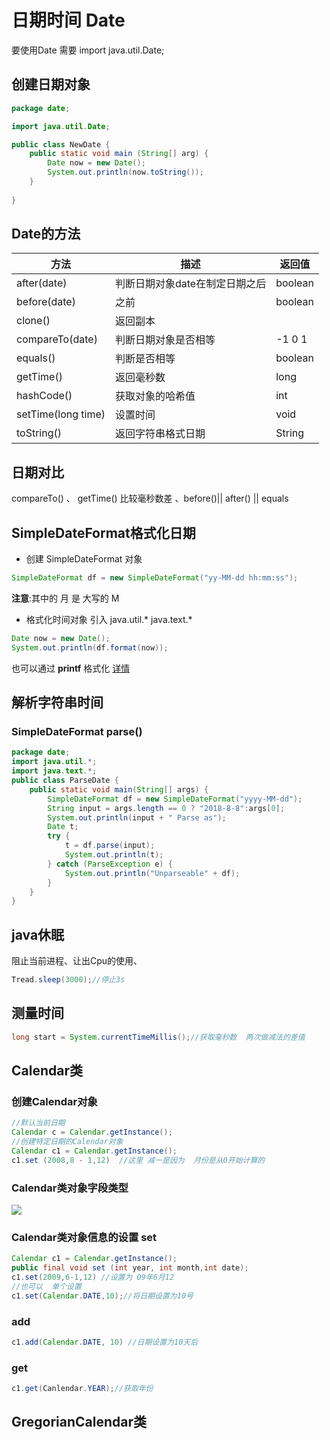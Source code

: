 # 日期时间 Date

要使用Date 需要 import java.util.Date;

## 创建日期对象

```java
package date;

import java.util.Date;

public class NewDate {
	public static void main (String[] arg) {
		Date now = new Date();
		System.out.println(now.toString());
	}
	
}
```

## Date的方法

方法 | 描述 | 返回值
-|-|-
after(date) |  判断日期对象date在制定日期之后 | boolean
before(date) | 之前 | boolean
clone() | 返回副本
compareTo(date) | 判断日期对象是否相等 | -1 0 1
equals() | 判断是否相等 | boolean
getTime() | 返回毫秒数 | long
hashCode() | 获取对象的哈希值 | int
setTime(long time) | 设置时间 |void
toString() | 返回字符串格式日期 | String

## 日期对比

compareTo() 、 getTime() 比较毫秒数差 、before()|| after() || equals

## SimpleDateFormat格式化日期

* 创建 SimpleDateFormat 对象

```java
SimpleDateFormat df = new SimpleDateFormat("yy-MM-dd hh:mm:ss");
```
**注意**:其中的 月 是 大写的 M

* 格式化时间对象
引入  java.util.*
      java.text.*

```java
Date now = new Date();
System.out.println(df.format(now)); 
```


也可以通过 **printf** 格式化 [详情](http://www.runoob.com/w3cnote/java-printf-formate-demo.html)

## 解析字符串时间

### SimpleDateFormat  parse()

```java
package date;
import java.util.*;
import java.text.*;
public class ParseDate {
	public static void main(String[] args) {
		SimpleDateFormat df = new SimpleDateFormat("yyyy-MM-dd");
		String input = args.length == 0 ? "2018-8-8":args[0];
		System.out.println(input + " Parse as");
		Date t;
		try {
			t = df.parse(input);
			System.out.println(t);
		} catch (ParseException e) {
			System.out.println("Unparseable" + df);
		}
	}
}
```

## java休眠

阻止当前进程、让出Cpu的使用、

```java
Tread.sleep(3000);//停止3s
```

## 测量时间

```java
long start = System.currentTimeMillis();//获取毫秒数  两次做减法的差值
```

## Calendar类

### 创建Calendar对象

```java
//默认当前日期
Calendar c = Calendar.getInstance();
//创建特定日期的Calendar对象
Calendar c1 = Calendar.getInstance();
c1.set (2008,8 - 1,12)  //这里 减一是因为  月份是从0开始计算的
```

### Calendar类对象字段类型

![](http://96weibin-blog.oss-cn-beijing.aliyuncs.com/18-12-3/44138970.jpg)

### Calendar类对象信息的设置 set

```java
Calendar c1 = Calendar.getInstance();
public final void set (int year, int month,int date);
c1.set(2009,6-1,12) //设置为 09年6月12
//也可以  单个设置
c1.set(Calendar.DATE,10);//将日期设置为10号
```

### add

```java
c1.add(Calendar.DATE, 10) //日期设置为10天后
```

### get

```java
c1.get(Canlendar.YEAR);//获取年份
```


## GregorianCalendar类









